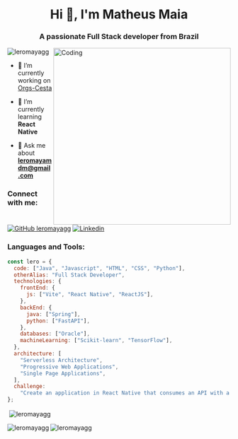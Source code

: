 <h1 align="center">Hi 👋, I'm Matheus Maia</h1>
<h3 align="center">A passionate Full Stack developer from Brazil</h3>
<img align="right" alt="Coding" width="400" src="https://i.pinimg.com/originals/6a/72/7f/6a727fbad9da6105c529b6a9dacd2826.gif">

<p align="left"> <img src="https://komarev.com/ghpvc/?username=leromayagg&label=Profile%20views&color=0e75b6&style=flat" alt="leromayagg" /> </p>

- 🔭 I’m currently working on [Orgs-Cesta](https://github.com/leromayagg/Alura-React_native-Orgs-Cesta.git)

- 🌱 I’m currently learning **React Native**

- 💬 Ask me about **leromayamdm@gmail.com**

<h3 align="left">Connect with me:</h3>

[![GitHub leromayagg](https://img.shields.io/github/followers/leromayagg?label=follow&style=social)](https://github.com/leromayagg)
[![Linkedin](https://img.shields.io/badge/-LinkedIn-222222?style=flat-square&logo=Linkedin&logoColor=white&link=https://www.linkedin.com/in/matheus-maia-ba982a266/)](https://linkedin.com/in/matheus-maia-ba982a266/)



<h3 align="left">Languages and Tools:</h3>

```javascript
const lero = {
  code: ["Java", "Javascript", "HTML", "CSS", "Python"],
  otherAlias: "Full Stack Developer",
  technologies: {
    frontEnd: {
      js: ["Vite", "React Native", "ReactJS"],
    },
    backEnd: {
      java: ["Spring"],
      python: ["FastAPI"],
    },
    databases: ["Oracle"],
    machineLearning: ["Scikit-learn", "TensorFlow"],
  },
  architecture: [
    "Serverless Architecture",
    "Progressive Web Applications",
    "Single Page Applications",
  ],
  challenge:
    "Create an application in React Native that consumes an API with a backend",
};
```

<p>&nbsp;<img align="center" src="https://github-readme-stats.vercel.app/api?username=leromayagg&show_icons=true&locale=en" alt="leromayagg" /></p>

<p><img align="left" src="https://github-readme-stats.vercel.app/api/top-langs?username=leromayagg&show_icons=true&locale=en&layout=compact" alt="leromayagg" /></p>

<p><img align="center" src="https://github-readme-streak-stats.herokuapp.com/?user=leromayagg&" alt="leromayagg" /></p>
